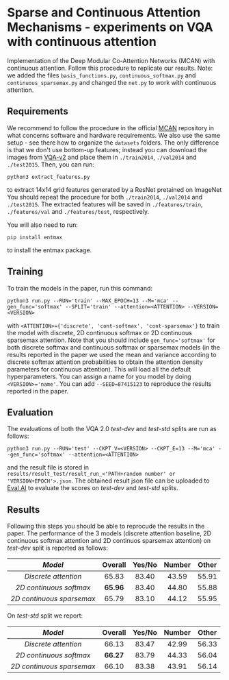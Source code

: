# Sparse and Continuous Attention Mechanisms - experiments on VQA with continuous attention
Implementation of the Deep Modular Co-Attention Networks (MCAN) with continuous attention. Follow this procedure to replicate our results. Note: we added the files `basis_functions.py`, `continuous_softmax.py` and `continuous_sparsemax.py` and changed the `net.py` to work with continuous attention.

## Requirements

We recommend to follow the procedure in the official [MCAN](https://github.com/MILVLG/mcan-vqa) repository in what concerns software and hardware requirements. We also use the same setup - see there how to organize the `datasets` folders. The only difference is that we don't use bottom-up features; instead you can download the images from [VQA-v2](https://visualqa.org/download.html) and place them in `./train2014`, `./val2014` and `./test2015`. Then, you can run:
```features
python3 extract_features.py
```
to extract 14x14 grid features generated by a ResNet pretained on ImageNet You should repeat the procedure for both `./train2014`, `./val2014` and `./test2015`. The extracted features will be saved in `./features/train`, `./features/val` and `./features/test`, respectively. 

You will also need to run:

```entmax
pip install entmax
```
to install the entmax package.

## Training

To train the models in the paper, run this command:

```train
python3 run.py --RUN='train' --MAX_EPOCH=13 --M='mca' --gen_func='softmax' --SPLIT='train' --attention=<ATTENTION> --VERSION=<VERSION>
```
with ```<ATTENTION>={'discrete', 'cont-softmax', 'cont-sparsemax'}``` to train the model with discrete, 2D continuous softmax or 2D continuous sparsemax attention. Note that you should include ```gen_func='softmax'``` for both discrete softmax and continuous softmax or sparsemax models (in the results reported in the paper we used the mean and variance according to discrete softmax attention probabilities to obtain the attention density parameters for continuous attention). This will load all the default hyperparameters. You can assign a name for you model by doing ```<VERSION>='name'```. You can add ```--SEED=87415123``` to reproduce the results reported in the paper.

## Evaluation

The evaluations of both the VQA 2.0 *test-dev* and *test-std* splits are run as follows:

```eval
python3 run.py --RUN='test' --CKPT_V=<VERSION> --CKPT_E=13 --M='mca' --gen_func='softmax' --attention=<ATTENTION>

```
and the result file is stored in ```results/result_test/result_run_<'PATH+random number' or 'VERSION+EPOCH'>.json```. The obtained result json file can be uploaded to [Eval AI](https://evalai.cloudcv.org/web/challenges/challenge-page/163/overview) to evaluate the scores on *test-dev* and *test-std* splits.

## Results

Following this steps you should be able to reprocude the results in the paper. The performance of the 3 models (discrete attention baseline, 2D continuous softmax attention and 2D continuos sparsemax attention) on *test-dev* split is reported as follows:

_Model_ | Overall | Yes/No | Number | Other  
:-: | :-: | :-: | :-: | :-:
_Discrete attention_      | 65.83    | 83.40     | 43.59 | 55.91 | 
_2D continuous softmax_   | **65.96**| 83.40     | 44.80 | 55.88 |
_2D continuous sparsemax_ | 65.79    | 83.10     | 44.12 | 55.95 |

On *test-std* split we report:

_Model_ | Overall | Yes/No | Number | Other  
:-: | :-: | :-: | :-: | :-:
_Discrete attention_      | 66.13    | 83.47     | 42.99 | 56.33 | 
_2D continuous softmax_   | **66.27**| 83.79     | 44.33 | 56.04 |
_2D continuous sparsemax_ | 66.10    | 83.38     | 43.91 | 56.14 |

